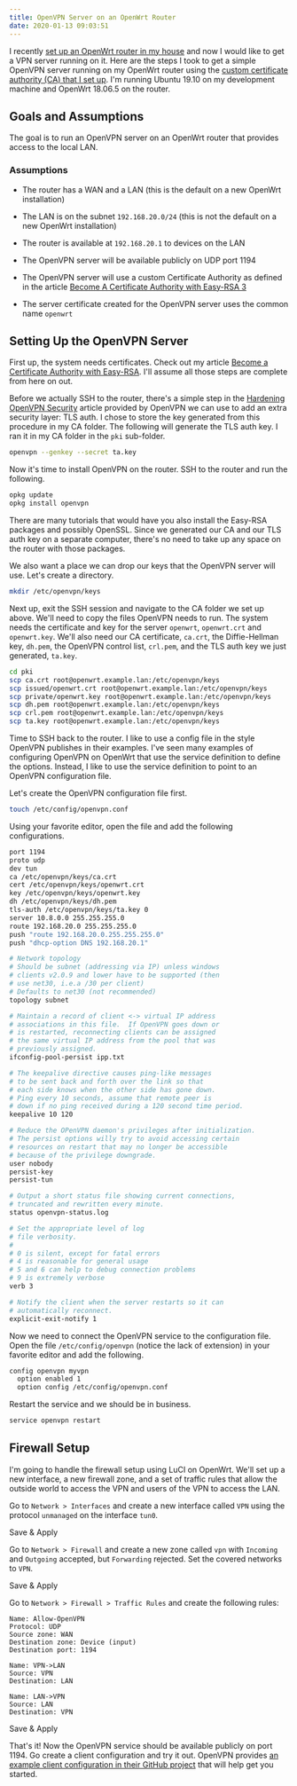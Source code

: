 ```yaml
---
title: OpenVPN Server on an OpenWrt Router
date: 2020-01-13 09:03:51
---
```


I recently [set up an OpenWrt router in my house](/2020/01/08/Setting-Up-OpenWrt/) and now I would like to get a VPN server running on it. Here are the steps I took to get a simple OpenVPN server running on my OpenWrt router using the [custom certificate authority (CA) that I set up](/2020/01/12/Become-A-Certificate-Authority-with-Easy-RSA/). I'm running Ubuntu 19.10 on my development machine and OpenWrt 18.06.5 on the router.

## Goals and Assumptions

The goal is to run an OpenVPN server on an OpenWrt router that provides access to the local LAN.

### Assumptions

- The router has a WAN and a LAN (this is the default on a new OpenWrt installation)
- The LAN is on the subnet `192.168.20.0/24` (this is not the default on a new OpenWrt installation)
- The router is available at `192.168.20.1` to devices on the LAN

- The OpenVPN server will be available publicly on UDP port 1194
- The OpenVPN server will use a custom Certificate Authority as defined in the article [Become A Certificate Authority with Easy-RSA 3](/2020/01/12/Become-A-Certificate-Authority-with-Easy-RSA/)
- The server certificate created for the OpenVPN server uses the common name `openwrt`

## Setting Up the OpenVPN Server

First up, the system needs certificates. Check out my article [Become a Certificate Authority with Easy-RSA](/2020/01/12/Become-A-Certificate-Authority-with-Easy-RSA/). I'll assume all those steps are complete from here on out.

Before we actually SSH to the router, there's a simple step in the [Hardening OpenVPN Security](https://openvpn.net/community-resources/hardening-openvpn-security/) article provided by OpenVPN we can use to add an extra security layer: TLS auth. I chose to store the key generated from this procedure in my CA folder. The following will generate the TLS auth key. I ran it in my CA folder in the `pki` sub-folder.

```bash
openvpn --genkey --secret ta.key
```

Now it's time to install OpenVPN on the router. SSH to the router and run the following.

```bash
opkg update
opkg install openvpn
```

There are many tutorials that would have you also install the Easy-RSA packages and possibly OpenSSL. Since we generated our CA and our TLS auth key on a separate computer, there's no need to take up any space on the router with those packages.

We also want a place we can drop our keys that the OpenVPN server will use. Let's create a directory.

```bash
mkdir /etc/openvpn/keys
```

Next up, exit the SSH session and navigate to the CA folder we set up above. We'll need to copy the files OpenVPN needs to run. The system needs the certificate and key for the server `openwrt`, `openwrt.crt` and `openwrt.key`. We'll also need our CA certificate, `ca.crt`, the Diffie-Hellman key, `dh.pem`, the OpenVPN control list, `crl.pem`, and the TLS auth key we just generated, `ta.key`.

```bash
cd pki
scp ca.crt root@openwrt.example.lan:/etc/openvpn/keys
scp issued/openwrt.crt root@openwrt.example.lan:/etc/openvpn/keys
scp private/openwrt.key root@openwrt.example.lan:/etc/openvpn/keys
scp dh.pem root@openwrt.example.lan:/etc/openvpn/keys
scp crl.pem root@openwrt.example.lan:/etc/openvpn/keys
scp ta.key root@openwrt.example.lan:/etc/openvpn/keys
```

Time to SSH back to the router. I like to use a config file in the style OpenVPN publishes in their examples. I've seen many examples of configuring OpenVPN on OpenWrt that use the service definition to define the options. Instead, I like to use the service definition to point to an OpenVPN configuration file.

Let's create the OpenVPN configuration file first.

```bash
touch /etc/config/openvpn.conf
```

Using your favorite editor, open the file and add the following configurations.

```bash
port 1194
proto udp
dev tun
ca /etc/openvpn/keys/ca.crt
cert /etc/openvpn/keys/openwrt.crt
key /etc/openvpn/keys/openwrt.key
dh /etc/openvpn/keys/dh.pem
tls-auth /etc/openvpn/keys/ta.key 0
server 10.8.0.0 255.255.255.0
route 192.168.20.0 255.255.255.0
push "route 192.168.20.0.255.255.255.0"
push "dhcp-option DNS 192.168.20.1"

# Network topology
# Should be subnet (addressing via IP) unless windows
# clients v2.0.9 and lower have to be supported (then
# use net30, i.e.a /30 per client)
# Defaults to net30 (not recommended)
topology subnet

# Maintain a record of client <-> virtual IP address
# associations in this file.  If OpenVPN goes down or
# is restarted, reconnecting clients can be assigned
# the same virtual IP address from the pool that was
# previously assigned.
ifconfig-pool-persist ipp.txt

# The keepalive directive causes ping-like messages
# to be sent back and forth over the link so that
# each side knows when the other side has gone down.
# Ping every 10 seconds, assume that remote peer is
# down if no ping received during a 120 second time period.
keepalive 10 120

# Reduce the OPenVPN daemon's privileges after initialization.
# The persist options willy try to avoid accessing certain
# resources on restart that may no longer be accessible
# because of the privilege downgrade.
user nobody
persist-key
persist-tun

# Output a short status file showing current connections,
# truncated and rewritten every minute.
status openvpn-status.log

# Set the appropriate level of log
# file verbosity.
#
# 0 is silent, except for fatal errors
# 4 is reasonable for general usage
# 5 and 6 can help to debug connection problems
# 9 is extremely verbose
verb 3

# Notify the client when the server restarts so it can
# automatically reconnect.
explicit-exit-notify 1
```

Now we need to connect the OpenVPN service to the configuration file. Open the file `/etc/config/openvpn` (notice the lack of extension) in your favorite editor and add the following.

```bash
config openvpn myvpn
  option enabled 1
  option config /etc/config/openvpn.conf
```

Restart the service and we should be in business.

```bash
service openvpn restart
```

## Firewall Setup

I'm going to handle the firewall setup using LuCI on OpenWrt. We'll set up a new interface, a new firewall zone, and a set of traffic rules that allow the outside world to access the VPN and users of the VPN to access the LAN.

Go to `Network > Interfaces` and create a new interface called `VPN` using the protocol `unmanaged` on the interface `tun0`.

Save & Apply

Go to `Network > Firewall` and create a new zone called `vpn` with `Incoming` and `Outgoing` accepted, but `Forwarding` rejected. Set the covered networks to `VPN`.

Save & Apply

Go to `Network > Firewall > Traffic Rules` and create the following rules:

```
Name: Allow-OpenVPN
Protocol: UDP
Source zone: WAN
Destination zone: Device (input)
Destination port: 1194

Name: VPN->LAN
Source: VPN
Destination: LAN

Name: LAN->VPN
Source: LAN
Destination: VPN
```

Save & Apply

That's it! Now the OpenVPN service should be available publicly on port 1194. Go create a client configuration and try it out. OpenVPN provides [an example client configuration in their GitHub project](https://github.com/OpenVPN/openvpn/blob/master/sample/sample-config-files/client.conf) that will help get you started.
